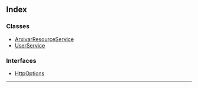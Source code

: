 



## Index

### Classes

* [ArxivarResourceService](classes/arxivarresourceservice.md)
* [UserService](classes/userservice.md)


### Interfaces

* [HttpOptions](interfaces/httpoptions.md)



---

